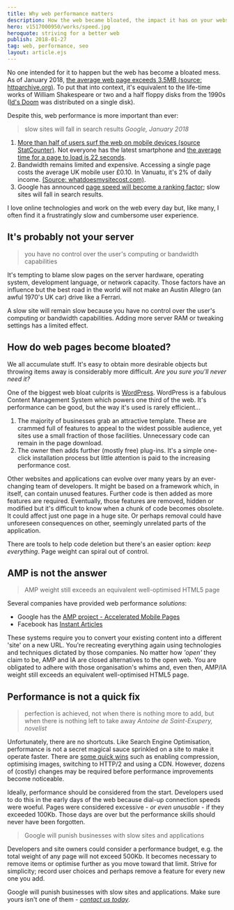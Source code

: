 ```yaml
---
title: Why web performance matters
description: How the web became bloated, the impact it has on your website, and how it can be fixed.
hero: v1517000950/works/speed.jpg
heroquote: striving for a better web
publish: 2018-01-27
tag: web, performance, seo
layout: article.ejs
---
```


No one intended for it to happen but the web has become a bloated mess. As of January 2018, [the average web page exceeds 3.5MB (source: httparchive.org)](http://httparchive.org/trends.php?s=All&minlabel=Jan+1+2018&maxlabel=Jan+15+2018). To put that into context, it's equivalent to the life-time works of William Shakespeare or two and a half floppy disks from the 1990s ([Id's Doom](https://en.wikipedia.org/wiki/Doom_%281993_video_game%29) was distributed on a single disk).

Despite this, web performance is more important than ever:

> slow sites will fall in search results
<cite>Google, January 2018</cite>

1. [More than half of users surf the web on mobile devices (source StatCounter)](http://gs.statcounter.com/platform-market-share/desktop-mobile-tablet). Not everyone has the latest smartphone and [the average time for a page to load is 22 seconds](https://www.thinkwithgoogle.com/marketing-resources/data-measurement/mobile-page-speed-new-industry-benchmarks/).
1. Bandwidth remains limited and expensive. Accessing a single page costs the average UK mobile user £0.10. In Vanuatu, it's 2% of daily income. [(Source: whatdoesmysitecost.com)](https://whatdoesmysitecost.com/).
1. Google has announced [page speed will become a ranking factor](http://www.thesempost.com/google-mobile-first-index-page-speed-ranking/); slow sites will fall in search results.

I love online technologies and work on the web every day but, like many, I often find it a frustratingly slow and cumbersome user experience.


## It's probably not your server

> you have no control over the user's computing or bandwidth capabilities

It's tempting to blame slow pages on the server hardware, operating system, development language, or network capacity. Those factors have an influence but the best road in the world will not make an Austin Allegro (an awful 1970's UK car) drive like a Ferrari.

A slow site will remain slow because you have no control over the user's computing or bandwidth capabilities. Adding more server RAM or tweaking settings has a limited effect.


## How do web pages become bloated?
We all accumulate stuff. It's easy to obtain more desirable objects but throwing items away is considerably more difficult. *Are you sure you'll never need it?*

One of the biggest web bloat culprits is [WordPress](https://wordpress.com/). WordPress is a fabulous Content Management System which powers one third of the web. It's performance can be good, but the way it's used is rarely efficient...

1. The majority of businesses grab an attractive template. These are crammed full of features to appeal to the widest possible audience, yet sites use a small fraction of those facilities. Unnecessary code can remain in the page download.
1. The owner then adds further (mostly free) plug-ins. It's a simple one-click installation process but little attention is paid to the increasing performance cost.

Other websites and applications can evolve over many years by an ever-changing team of developers. It might be based on a framework which, in itself, can contain unused features. Further code is then added as more features are required. Eventually, those features are removed, hidden or modified but it's difficult to know when a chunk of code becomes obsolete. It could affect just one page in a huge site. Or perhaps removal could have unforeseen consequences on other, seemingly unrelated parts of the application.

There are tools to help code deletion but there's an easier option: *keep everything*. Page weight can spiral out of control.


## AMP is not the answer

> AMP weight still exceeds an equivalent well-optimised HTML5 page

Several companies have provided web performance *solutions*:

* Google has the [AMP project - Accelerated Mobile Pages](https://www.ampproject.org/)
* Facebook has [Instant Articles](https://instantarticles.fb.com/)

These systems require you to convert your existing content into a different 'site' on a new URL. You're recreating everything again using technologies and techniques dictated by those companies. No matter how *'open'* they claim to be, AMP and IA are closed alternatives to the open web. You are obligated to adhere with those organisation's whims and, even then, AMP/IA weight still exceeds an equivalent well-optimised HTML5 page.


## Performance is not a quick fix
> perfection is achieved, not when there is nothing more to add, but when there is nothing left to take away
<cite>Antoine de Saint-Exupery, novelist</cite>

Unfortunately, there are no shortcuts. Like Search Engine Optimisation, performance is not a secret magical sauce sprinkled on a site to make it operate faster. There are [some quick wins](https://www.sitepoint.com/complete-guide-reducing-page-weight/?aref=cbuckler) such as enabling compression, optimising images, switching to HTTP/2 and using a CDN. However, dozens of (costly) changes may be required before performance improvements become noticeable.

Ideally, performance should be considered from the start. Developers used to do this in the early days of the web because dial-up connection speeds were woeful. Pages were considered excessive - *or even unusable* - if they exceeded 100Kb. Those days are over but the performance skills should never have been forgotten.

> Google will punish businesses with slow sites and applications

Developers and site owners could consider a performance budget, e.g. the total weight of any page will not exceed 500Kb. It becomes necessary to remove items or optimise further as you move toward that limit. Strive for simplicity; record user choices and perhaps remove a feature for every new one you add.

Google will punish businesses with slow sites and applications. Make sure yours isn't one of them - *[contact us today]([root]contact/)*.
